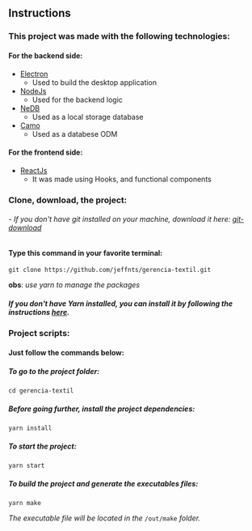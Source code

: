 ## Instructions

### This project was made with the following technologies:

#### For the backend side:
- [Electron](https://electronjs.org/)
    - Used to build the desktop application
- [NodeJs](https://nodejs.org/en/)
    - Used for the backend logic
- [NeDB](https://github.com/louischatriot/nedb)
    - Used as a local storage database
- [Camo](https://github.com/scottwrobinson/camo)
     - Used as a databese ODM 

#### For the frontend side:
- [ReactJs](https://reactjs.org/)
    - It was made using Hooks, and functional components

### Clone, download, the project:
###### - If you don't have git installed on your machine, download it here: [git-download](https://git-scm.com/downloads)
#### Type this command in your favorite terminal:
```
git clone https://github.com/jeffnts/gerencia-textil.git
```


**obs**: *use yarn to manage the packages*

##### If you don't have Yarn installed, you can install it by following the instructions [here](https://classic.yarnpkg.com/en/docs/install/).



### Project scripts:
#### Just follow the commands below:

##### To go to  the project folder:
```
cd gerencia-textil
```
##### Before going further, install the project dependencies:
```
yarn install
```

##### To start the project:
```
yarn start
```

##### To build the project and generate the executables files:
```
yarn make
```
*The executable file will be located in the* `/out/make` *folder.*
